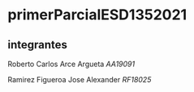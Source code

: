 # primerParcialESD1352021
## integrantes 
Roberto Carlos Arce Argueta  _AA19091_

Ramirez Figueroa Jose Alexander _RF18025_

